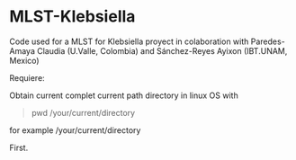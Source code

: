# MLST-Klebsiella
Code used for a MLST for Klebsiella proyect in colaboration with Paredes-Amaya Claudia (U.Valle, Colombia) and Sánchez-Reyes Ayixon (IBT.UNAM, Mexico)


Requiere:

Obtain current complet current path directory in linux OS with

>pwd
>/your/current/directory

for example /your/current/directory

First.

